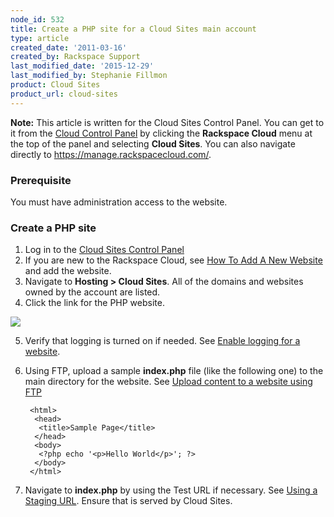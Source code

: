 ```yaml
---
node_id: 532
title: Create a PHP site for a Cloud Sites main account
type: article
created_date: '2011-03-16'
created_by: Rackspace Support
last_modified_date: '2015-12-29'
last_modified_by: Stephanie Fillmon
product: Cloud Sites
product_url: cloud-sites
---
```


**Note:** This article is written for the Cloud Sites Control Panel. You can get to it from the [Cloud Control Panel](https://mycloud.rackspace.com) by clicking the **Rackspace Cloud** menu at the top of the panel and selecting **Cloud Sites**. You can also navigate directly to <https://manage.rackspacecloud.com/>.

### Prerequisite

You must have administration access to the website.

### Create a PHP site

1. Log in to the [Cloud Sites Control Panel](https://manage.rackspacecloud.com/)
2. If you are new to the Rackspace Cloud, see [How To Add A New Website](/how-to/getting-started-with-cloud-sites-how-to-add-a-new-website) and add the website.
3. Navigate to **Hosting > Cloud Sites**. All of the domains and websites owned by the account are listed.
4. Click the link for the PHP website.

  ![](https://8026b2e3760e2433679c-fffceaebb8c6ee053c935e8915a3fbe7.ssl.cf2.rackcdn.com/field/image/Screenshot_5_20_13_12_11_PM.png)

5. Verify that logging is turned on if needed. See [Enable logging for a website](/how-to/enabling-raw-logging-for-a-cloud-sites-website). 
6. Using FTP, upload a sample **index.php** file (like the following one) to the main directory for the website. See [Upload content to a website using FTP](/how-to/getting-started-with-cloud-sites-uploading-your-content)

        <html>
         <head>
          <title>Sample Page</title>
         </head>
         <body>
          <?php echo '<p>Hello World</p>'; ?>
         </body>
        </html>

7. Navigate to **index.php** by using the Test URL if necessary. See [Using a Staging URL](/how-to/using-a-staging-url). Ensure that is served by Cloud Sites.
